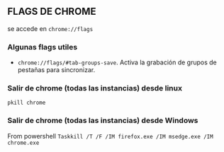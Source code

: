 ## FLAGS DE CHROME

se accede en `chrome://flags`

### Algunas flags utiles

 * `chrome://flags/#tab-groups-save`. Activa la grabación de grupos de pestañas para sincronizar.

### Salir de chrome (todas las instancias) desde linux

`pkill chrome`

### Salir de chrome (todas las instancias) desde Windows

From powershell
`Taskkill /T /F /IM firefox.exe /IM msedge.exe /IM chrome.exe`